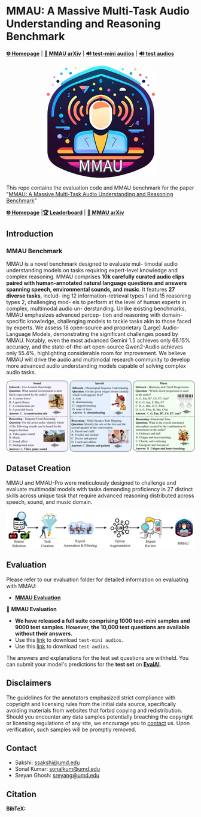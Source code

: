 
# MMAU: A Massive Multi-Task Audio Understanding and Reasoning Benchmark
[**🌐 Homepage**](https://mmaubench.github.io/) | [**📖 MMAU arXiv**]() | [**🔊 test-mini audios**](https://drive.google.com/file/d/1fERNIyTa0HWry6iIG1X-1ACPlUlhlRWA/view?usp=sharing) | [**🔊 test audios**](https://drive.google.com/file/d/1XqkRupC723zAeyDn4dYniqNv4uO-8rEg/view?usp=sharing)
                                          
<p align="center"><img src="https://github.com/Sakshi113/MMAU/blob/main/mmau_logo.png?raw=true" alt="GAMA Logo." width="300"/></p>


This repo contains the evaluation code and MMAU benchmark for the paper "[MMAU: A Massive Multi-Task Audio Understanding and Reasoning Benchmark]()"

[**🌐 Homepage**](https://mmaubench.github.io/) |[**🏆 Leaderboard**](https://sakshi113.github.io/mmau_homepage/#leaderboard) | [**📖 MMAU arXiv**]()



## Introduction

### MMAU Benchmark

MMAU is a novel benchmark designed to evaluate mul- timodal audio understanding models on tasks requiring expert-level knowledge and complex reasoning. MMAU comprises **10k carefully curated audio clips paired with human-annotated natural language questions and answers spanning speech, environmental sounds, and music**. It features **27 diverse tasks**, includ- ing 12 information-retrieval types 1 and 15 reasoning types 2, challenging mod- els to perform at the level of human experts in complex, multimodal audio un- derstanding. Unlike existing benchmarks, MMAU emphasizes advanced percep- tion and reasoning with domain-specific knowledge, challenging models to tackle tasks akin to those faced by experts. We assess 18 open-source and proprietary (Large) Audio-Language Models, demonstrating the significant challenges posed by MMAU. Notably, even the most advanced Gemini 1.5 achieves only 66.15% accuracy, and the state-of-the-art open-source Qwen2-Audio achieves only 55.4%, highlighting considerable room for improvement. We believe MMAU will drive the audio and multimodal research community to develop more advanced audio understanding models capable of solving complex audio tasks.

![Alt text](mmau_hero.jpg)

## Dataset Creation

MMAU and MMAU-Pro were meticulously designed to challenge and evaluate multimodal models with tasks demanding proficiency in 27 distinct skills across unique task  that require advanced reasoning distributed across speech, sound, and music domain.

![Alt text](mmau_process.jpg)

## Evaluation

Please refer to our evaluation folder for detailed information on evaluating with MMAU:

- [**MMAU Evaluation**]()

🎯 **MMAU Evaluation**

- **We have released a full suite comprising 1000 test-mini samples and 9000 test samples. However, the 10,000 test questions are available without their answers.**
- Use this [link](https://drive.google.com/file/d/1fERNIyTa0HWry6iIG1X-1ACPlUlhlRWA/view?usp=sharing) to download `test-mini audios`.
- Use this [link](https://drive.google.com/file/d/1XqkRupC723zAeyDn4dYniqNv4uO-8rEg/view?usp=sharing) to download `test-audios`.

The answers and explanations for the test set questions are withheld. You can submit your model's predictions for the **test set** on **[EvalAI]()**.

## Disclaimers
The guidelines for the annotators emphasized strict compliance with copyright and licensing rules from the initial data source, specifically avoiding materials from websites that forbid copying and redistribution. 
Should you encounter any data samples potentially breaching the copyright or licensing regulations of any site, we encourage you to [contact](#contact) us. Upon verification, such samples will be promptly removed.

## Contact
- Sakshi: ssakshi@umd.edu
- Sonal Kumar: sonalkum@umd.edu
- Sreyan Ghosh: sreyang@umd.edu

## Citation

**BibTeX:**
```bibtex

```
